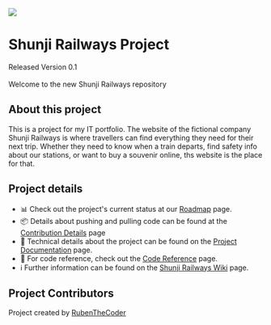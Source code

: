 ![](https://github.com/RubenTheCoder/Shunji-Railways/assets/130549492/cd254af5-d717-4145-851a-9f851abc20e2)

# Shunji Railways Project
Released Version 0.1
<br>
<br>
Welcome to the new Shunji Railways repository

## About this project
This is a project for my IT portfolio.
The website of the fictional company Shunji Railways is where travellers can find everything they need for their next trip. Whether they need to know when a train departs, find safety info about our stations, or want to buy a souvenir online, ths website is the place for that.

## Project details
- 📊 Check out the project's current status at our [Roadmap](https://github.com/RubenTheCoder/Shunji-Railways/wiki/Roadmap) page.
- 📦 Details about pushing and pulling code can be found at the [Contribution Details](https://github.com/RubenTheCoder/Shunji-Railways/wiki/Contribution-Details) page
- 🔧 Technical details about the project can be found on the [Project Documentation](https://github.com/RubenTheCoder/Shunji-Railways/wiki/Project-Documentation) page.
- 📖 For code reference, check out the [Code Reference](https://github.com/RubenTheCoder/Shunji-Railways/wiki/Code-Reference) page.
- ℹ️ Further information can be found on the [Shunji Railways Wiki](https://github.com/RubenTheCoder/Shunji-Railways/wiki) page.

## Project Contributors
Project created by [RubenTheCoder](https://github.com/RubenTheCoder)
